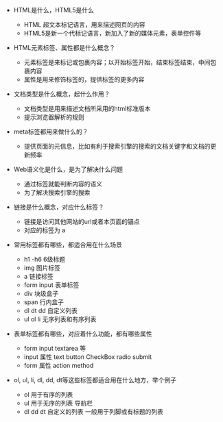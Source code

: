 - HTML是什么，HTML5是什么

  - HTML 超文本标记语言，用来描述网页的内容
  - HTML5是新一个代标记语言，新加入了新的媒体元素，表单控件等

- HTML元素标签、属性都是什么概念？

  - 元素标签是来标记或包裹内容；以开始标签开始，结束标签结束，中间包裹内容
  - 属性是用来修饰标签的，提供标签的更多内容

- 文档类型是什么概念，起什么作用？

  - 文档类型是用来描述文档所采用的html标准版本
  - 提示浏览器解析的规则

- meta标签都用来做什么的？

  - 提供页面的元信息，比如有利于搜索引擎的搜索的文档关键字和文档的更新频率

- Web语义化是什么，是为了解决什么问题

  - 通过标签就能判断内容的语义
  - 为了解决搜索引擎的搜索

- 链接是什么概念，对应什么标签？

  - 链接是访问其他网站的url或者本页面的锚点
  - 对应的标签为 a

- 常用标签都有哪些，都适合用在什么场景

  - h1 -h6 6级标题
  - img 图片标签
  -  a 链接标签
  -  form input  表单标签
  - div 块级盒子
  - span 行内盒子
  - dl dt dd 自定义列表
  - ul  ol li  无序列表和有序列表

- 表单标签都有哪些，对应着什么功能，都有哪些属性

  - form input textarea 等
  - input 属性 text button CheckBox radio submit
  - form 属性 action method

- ol, ul, li, dl, dd, dt等这些标签都适合用在什么地方，举个例子

  - ol 用于有序的列表
  - ul 用于无序的列表 导航栏
  - dl dd dt 自定义的列表 一般用于列脚或有标题的列表

  ​